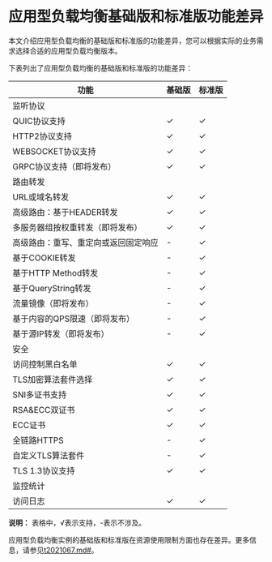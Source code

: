 # 应用型负载均衡基础版和标准版功能差异

本文介绍应用型负载均衡的基础版和标准版的功能差异，您可以根据实际的业务需求选择合适的应用型负载均衡版本。

下表列出了应用型负载均衡的基础版和标准版的功能差异：

|功能|基础版|标准版|
|--|---|---|
|监听协议|
|QUIC协议支持|✓|✓|
|HTTP2协议支持|✓|✓|
|WEBSOCKET协议支持|✓|✓|
|GRPC协议支持（即将发布）|✓|✓|
|路由转发|
|URL或域名转发|✓|✓|
|高级路由：基于HEADER转发|✓|✓|
|多服务器组按权重转发（即将发布）|✓|✓|
|高级路由：重写、重定向或返回固定响应|-|✓|
|基于COOKIE转发|-|✓|
|基于HTTP Method转发|-|✓|
|基于QueryString转发|-|✓|
|流量镜像（即将发布）|-|✓|
|基于内容的QPS限速（即将发布）|-|✓|
|基于源IP转发（即将发布）|-|✓|
|安全|
|访问控制黑白名单|✓|✓|
|TLS加密算法套件选择|✓|✓|
|SNI多证书支持|✓|✓|
|RSA&ECC双证书|✓|✓|
|ECC证书|✓|✓|
|全链路HTTPS|-|✓|
|自定义TLS算法套件|-|✓|
|TLS 1.3协议支持|✓|✓|
|监控统计|
|访问日志|✓|✓|

**说明：** 表格中，√表示支持，-表示不涉及。

应用型负载均衡实例的基础版和标准版在资源使用限制方面也存在差异。更多信息，请参见[t2021067.md\#]()。

